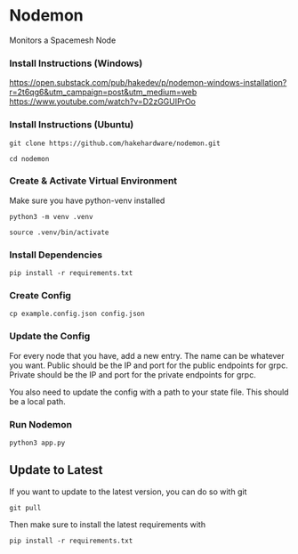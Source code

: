 # Nodemon
Monitors a Spacemesh Node

### Install Instructions (Windows)
https://open.substack.com/pub/hakedev/p/nodemon-windows-installation?r=2t6qg6&utm_campaign=post&utm_medium=web
https://www.youtube.com/watch?v=D2zGGUIPrOo

### Install Instructions (Ubuntu)

```
git clone https://github.com/hakehardware/nodemon.git
```

```
cd nodemon
```

### Create & Activate Virtual Environment
Make sure you have python-venv installed

```
python3 -m venv .venv
```

```
source .venv/bin/activate
```

### Install Dependencies
```
pip install -r requirements.txt
```

### Create Config
```
cp example.config.json config.json
```

### Update the Config
For every node that you have, add a new entry. The name can be whatever you want. Public should be the IP and port for the public endpoints for grpc. Private should be the IP and port for the private endpoints for grpc.

You also need to update the config with a path to your state file. This should be a local path. 

### Run Nodemon
```
python3 app.py
```
## Update to Latest
If you want to update to the latest version, you can do so with git
```
git pull
```

Then make sure to install the latest requirements with 
```
pip install -r requirements.txt
```
